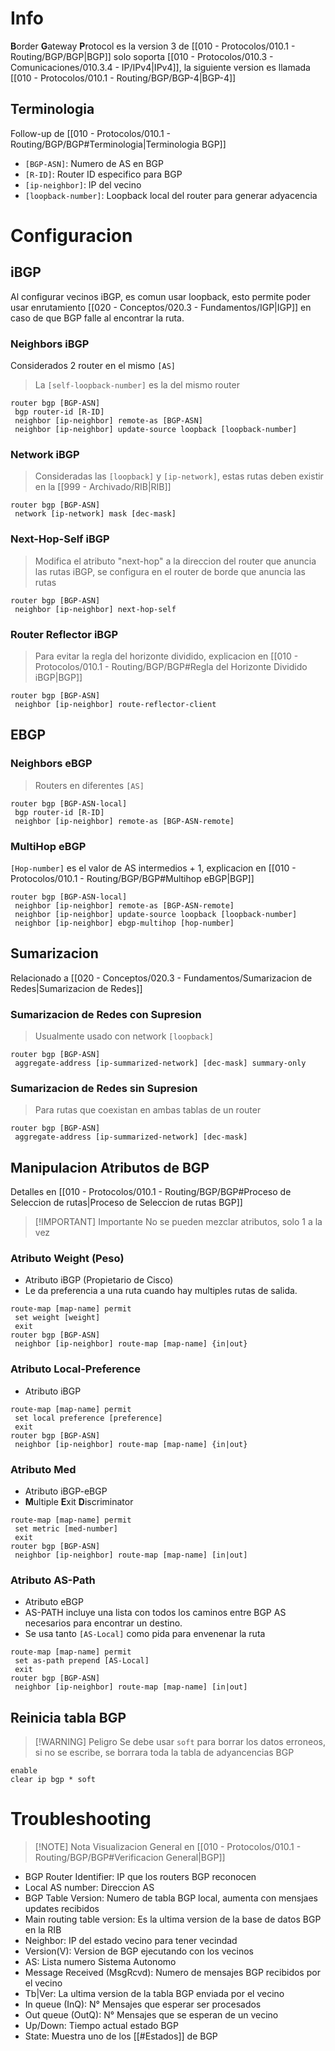 # Info
**B**order **G**ateway **P**rotocol es la version 3 de [[010 - Protocolos/010.1 - Routing/BGP/BGP|BGP]] solo soporta [[010 - Protocolos/010.3 - Comunicaciones/010.3.4 - IP/IPv4|IPv4]], la siguiente version es llamada [[010 - Protocolos/010.1 - Routing/BGP/BGP-4|BGP-4]]

## Terminologia
Follow-up de [[010 - Protocolos/010.1 - Routing/BGP/BGP#Terminologia|Terminologia BGP]]
- `[BGP-ASN]`: Numero de AS en BGP
- `[R-ID]`: Router ID especifico para BGP
- `[ip-neighbor]`: IP del vecino
- `[loopback-number]`: Loopback local del router para generar adyacencia

# Configuracion
## iBGP
Al configurar vecinos iBGP, es comun usar loopback, esto permite poder usar enrutamiento [[020 - Conceptos/020.3 - Fundamentos/IGP|IGP]] en caso de que BGP falle al encontrar la ruta.
### Neighbors iBGP
Considerados 2 router en el mismo `[AS]`
> La `[self-loopback-number]` es la del mismo router
```
router bgp [BGP-ASN]
 bgp router-id [R-ID]
 neighbor [ip-neighbor] remote-as [BGP-ASN]
 neighbor [ip-neighbor] update-source loopback [loopback-number]
```
### Network iBGP
> Consideradas las `[loopback]` y `[ip-network]`, estas rutas deben existir en la [[999 - Archivado/RIB|RIB]]
```
router bgp [BGP-ASN]
 network [ip-network] mask [dec-mask]
```
### Next-Hop-Self iBGP
> Modifica el atributo "next-hop" a la direccion del router que anuncia las rutas iBGP, se configura en el router de borde que anuncia las rutas
```
router bgp [BGP-ASN]
 neighbor [ip-neighbor] next-hop-self
```
### Router Reflector iBGP
> Para evitar la regla del horizonte dividido, explicacion en [[010 - Protocolos/010.1 - Routing/BGP/BGP#Regla del Horizonte Dividido iBGP|BGP]]
```
router bgp [BGP-ASN]
 neighbor [ip-neighbor] route-reflector-client
```

## EBGP
### Neighbors eBGP
> Routers en diferentes `[AS]`
```
router bgp [BGP-ASN-local]
 bgp router-id [R-ID]
 neighbor [ip-neighbor] remote-as [BGP-ASN-remote]
```

### MultiHop eBGP
`[Hop-number]` es el valor de AS intermedios + 1, explicacion en [[010 - Protocolos/010.1 - Routing/BGP/BGP#Multihop eBGP|BGP]]
```
router bgp [BGP-ASN-local]
 neighbor [ip-neighbor] remote-as [BGP-ASN-remote]
 neighbor [ip-neighbor] update-source loopback [loopback-number]
 neighbor [ip-neighbor] ebgp-multihop [hop-number] 
```

## Sumarizacion
Relacionado a [[020 - Conceptos/020.3 - Fundamentos/Sumarizacion de Redes|Sumarizacion de Redes]]
### Sumarizacion de Redes con Supresion
> Usualmente usado con network `[loopback]`
```
router bgp [BGP-ASN]
 aggregate-address [ip-summarized-network] [dec-mask] summary-only
```
### Sumarizacion de Redes sin Supresion
> Para rutas que coexistan en ambas tablas de un router
```
router bgp [BGP-ASN]
 aggregate-address [ip-summarized-network] [dec-mask]
```
## Manipulacion Atributos de BGP
Detalles en [[010 - Protocolos/010.1 - Routing/BGP/BGP#Proceso de Seleccion de rutas|Proceso de Seleccion de rutas BGP]]

> [!IMPORTANT] Importante
> No se pueden mezclar atributos, solo 1 a la vez

### Atributo Weight (Peso)
- Atributo iBGP (Propietario de Cisco)
- Le da preferencia a una ruta cuando hay multiples rutas de salida.
```
route-map [map-name] permit
 set weight [weight]
 exit
router bgp [BGP-ASN]
 neighbor [ip-neighbor] route-map [map-name] {in|out}
```

### Atributo Local-Preference
- Atributo iBGP
```
route-map [map-name] permit
 set local preference [preference]
 exit
router bgp [BGP-ASN]
 neighbor [ip-neighbor] route-map [map-name] {in|out}
```

### Atributo Med
- Atributo iBGP-eBGP
- **M**ultiple **E**xit **D**iscriminator
```
route-map [map-name] permit
 set metric [med-number]
 exit
router bgp [BGP-ASN]
 neighbor [ip-neighbor] route-map [map-name] [in|out]
```
### Atributo AS-Path
- Atributo eBGP
- AS-PATH incluye una lista con todos los caminos entre BGP AS necesarios para encontrar un destino.
- Se usa tanto `[AS-Local]` como pida para envenenar la ruta
```
route-map [map-name] permit
 set as-path prepend [AS-Local]
 exit
router bgp [BGP-ASN]
 neighbor [ip-neighbor] route-map [map-name] [in|out]
```
## Reinicia tabla BGP
> [!WARNING] Peligro
> Se debe usar `soft` para borrar los datos erroneos, si no se escribe, se borrara toda la tabla de adyancencias BGP
```
enable
clear ip bgp * soft
```

# Troubleshooting
> [!NOTE] Nota
> Visualizacion General en [[010 - Protocolos/010.1 - Routing/BGP/BGP#Verificacion General|BGP]]

- BGP Router Identifier: IP que los routers BGP reconocen
- Local AS number: Direccion AS
- BGP Table Version: Numero de tabla BGP local, aumenta con mensjaes updates recibidos
- Main routing table version: Es la ultima version de la base de datos BGP en la RIB
- Neighbor: IP del estado vecino para tener vecindad
- Version(V): Version de BGP ejecutando con los vecinos
- AS: Lista numero Sistema Autonomo
- Message Received (MsgRcvd): Numero de mensajes BGP recibidos por el vecino
- Tb|Ver: La ultima version de la tabla BGP enviada por el vecino
- In queue (InQ): N° Mensajes que esperar ser procesados
- Out queue (OutQ): N° Mensajes que se esperan de un vecino
- Up/Down: Tiempo actual estado BGP
- State: Muestra uno de los [[#Estados]] de BGP

